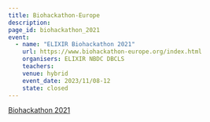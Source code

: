 ```yaml
---
title: Biohackathon-Europe
description: 
page_id: biohackathon_2021
event:
  - name: "ELIXIR Biohackathon 2021"
    url: https://www.biohackathon-europe.org/index.html
    organisers: ELIXIR NBDC DBCLS
    teachers: 
    venue: hybrid
    event_date: 2023/11/08-12
    state: closed
---
```


[Biohackathon 2021](https://www.biohackathon-europe.org/index.html)


<br>
